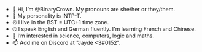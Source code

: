 - 👋 Hi, I’m @BinaryCrown. My pronouns are she/her or they/them.
- 🧠 My personality is INTP-T.
- ⏰ I live in the BST = UTC+1 time zone.
- 🤐 I speak English and German fluently. I'm learning French and Chinese.
- 👀 I’m interested in science, computers, logic and maths.
- 📫 Add me on Discord at "Jayde <3#0152".

